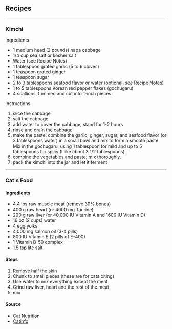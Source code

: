 Recipes
---

---
### Kimchi

Ingredients

- 1 medium head (2 pounds) napa cabbage
- 1/4 cup sea salt or kosher salt
- Water (see Recipe Notes)
- 1 tablespoon grated garlic (5 to 6 cloves)
- 1 teaspoon grated ginger 
- 1 teaspoon sugar
- 2 to 3 tablespoons seafood flavor or water (optional, see Recipe Notes)
- 1 to 5 tablespoons Korean red pepper flakes (gochugaru)
- 4 scallions, trimmed and cut into 1-inch pieces

Instructions

1. slice the cabbage
2. salt the cabbage
3. add water to cover the cabbage, stand for 1-2 hours
4. rinse and drain the cabbage
5. make the paste: combine the garlic, ginger, sugar, and seafood flavor (or 3 tablespoons water) in a small bowl and mix to form a smooth paste. Mix in the gochugaru, using 1 tablespoon for mild and up to 5 tablespoons for spicy (I like about 3 1/2 tablespoons).
6. combine the vegetables and paste; mix thoroughly.
7. pack the kimchi into the jar and let it ferment

---
### Cat's Food

#### Ingredients

- 4.4 lbs raw muscle meat (remove 30% bones)
- 400 g raw heart (or 4000 mg Taurine)
- 200 g raw liver (or 40,000 IU Vitamin A and 1600 IU Vitamin D)
- 16 oz (2 cups) water
- 4 egg yolks
- 4,000 mg salmon oil (3-4 pills)
- 800 IU Vitamin E (2 pills of E-400)
- 1 Vitamin B-50 complex
- 1.5 tsp lite salt

#### Steps

1. Remove half the skin
2. Chunk to small pieces (these are for cats biting)
3. Use water to mix everything except the meat
4. Grind raw liver, heart and the rest of the meat
5. mix

#### Source

- [Cat Nutrition](http://www.catnutrition.org/recipes.html)
- [Catinfo](http://catinfo.org/making-cat-food/#The_Recipe)
